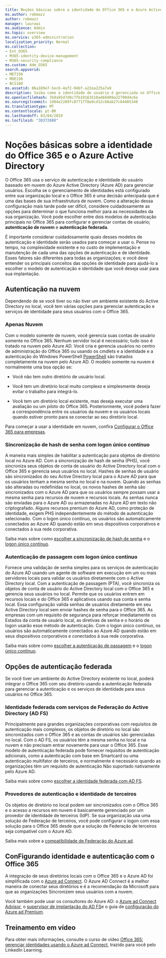 ```yaml
---
title: Noções básicas sobre a identidade do Office 365 e o Azure Active Directory
ms.author: robmazz
author: robmazz
manager: laurawi
ms.audience: Admin
ms.topic: overview
ms.service: o365-administration
localization_priority: Normal
ms.collection:
- Ent_O365
- M365-identity-device-management
- M365-security-compliance
ms.custom: Adm_O365
search.appverid:
- MET150
- MOE150
- BCS160
ms.assetid: 06a189e7-5ec6-4af2-94bf-a22ea225a7a9
description: Saiba como a identidade do usuário é gerenciada no Office 365.
ms.openlocfilehash: 7b9a95d7d9c7fb19163518ad68409a22790d4c6e
ms.sourcegitcommit: 1d84e2289fc87717f8a9cd12c68ab27c84405348
ms.translationtype: MT
ms.contentlocale: pt-BR
ms.lasthandoff: 03/04/2019
ms.locfileid: "30372888"
---
```

# <a name="understanding-office-365-identity-and-azure-active-directory"></a>Noções básicas sobre a identidade do Office 365 e o Azure Active Directory

O Office 365 usa o serviço de autenticação e identidade do usuário baseado em nuvem do Azure Active Directory (Azure AD) para gerenciar usuários. Escolha se o gerenciamento de identidades está configurado entre sua organização local e o Office 365 é uma decisão antecipada que é uma das bases de sua infraestrutura de nuvem. Como a alteração dessa configuração mais tarde pode ser difícil, considere cuidadosamente as opções para determinar o que funciona melhor para as necessidades da sua organização. Você pode escolher entre dois modelos de autenticação principais no Office 365 para configurar e gerenciar contas de usuário; **autenticação de nuvem** e **autenticação federada**.
  
É importante considerar cuidadosamente quais desses modelos de autenticação e identidade serão usados para começar a usar o. Pense no tempo, na complexidade existente e no custo de implementação e manutenção de cada uma das opções de autenticação e de identidade. Esses fatores são diferentes para todas as organizações; e você deve entender os principais conceitos das opções de identidade para ajudá-lo a escolher o modelo de autenticação e identidade que você deseja usar para sua implantação.
  
## <a name="cloud-authentication"></a>Autenticação na nuvem

Dependendo de se você tiver ou não tiver um ambiente existente do Active Directory no local, você tem várias opções para gerenciar autenticação e serviços de identidade para seus usuários com o Office 365.
  
### <a name="cloud-only"></a>Apenas Nuvem

Com o modelo somente de nuvem, você gerencia suas contas de usuário somente no Office 365. Nenhum servidor local é necessário; tudo isso é tratado na nuvem pelo Azure AD. Você cria e gerencia usuários no centro de administração do Office 365 ou usando os cmdlets e a identidade e a autenticação do Windows PowerShell [PowerShell](https://docs.microsoft.com/office365/enterprise/powershell/manage-office-365-with-office-365-powershell) são tratados completamente na nuvem pelo Azure AD. O modelo somente na nuvem é normalmente uma boa opção se: 
  
- Você não tem outro diretório de usuário local.
    
- Você tem um diretório local muito complexo e simplesmente deseja evitar o trabalho para integrá-lo.
    
- Você tem um diretório local existente, mas deseja executar uma avaliação ou um piloto do Office 365. Posteriormente, você poderá fazer a correspondência entre os usuários da nuvem e os usuários locais quando estiver pronto para se conectar ao seu diretório local.
    
Para começar a usar a identidade em nuvem, confira [Configurar o Office 365 para empresas](https://support.office.com/article/6a3a29a0-e616-4713-99d1-15eda62d04fa).
  
### <a name="password-hash-sync-with-seamless-single-sign-on"></a>Sincronização de hash de senha com logon único contínuo

A maneira mais simples de habilitar a autenticação para objetos de diretório local no Azure AD. Com a sincronização de hash de senha (PHS), você sincroniza seus objetos de conta de usuário do Active Directory local com o Office 365 e gerencia seus usuários no local. Hashes de senhas de usuário são sincronizados do seu Active Directory local para o Azure AD para que os usuários tenham a mesma senha no local e na nuvem. Quando as senhas são alteradas ou redefinidas no local, os novos hashes de senha são sincronizados com o Azure AD para que os usuários sempre possam usar a mesma senha para recursos de nuvem e recursos locais. As senhas nunca são enviadas para o Azure AD ou armazenadas no Azure AD em texto não criptografado. Alguns recursos premium do Azure AD, como proteção de identidade, exigem PHS independentemente do método de autenticação selecionado. Com o logon único contínuo, os usuários são automaticamente conectados ao Azure AD quando estão em seus dispositivos corporativos e conectados à sua rede corporativa.
  
Saiba mais sobre como [escolher a sincronização de hash de senha](https://docs.microsoft.com/azure/security/azure-ad-choose-authn) e o [logon único contínuo](https://docs.microsoft.com/azure/active-directory/connect/active-directory-aadconnect-sso).
  
### <a name="pass-through-authentication-with-seamless-single-sign-on"></a>Autenticação de passagem com logon único contínuo

Fornece uma validação de senha simples para os serviços de autenticação do Azure AD usando um agente de software em execução em um ou mais servidores locais para validar os usuários diretamente com o Active Directory local. Com a autenticação de passagem (PTA), você sincroniza os objetos de conta de usuário do Active Directory local com o Office 365 e gerencia seus usuários no local. Permite que os usuários entrem em recursos locais e do Office 365 e aplicativos usando sua conta e senha local. Essa configuração valida senhas de usuários diretamente em seu Active Directory local sem enviar hashes de senha para o Office 365. As empresas com um requisito de segurança para reforçar imediatamente os Estados da conta de usuário local, as diretivas de senha e o horário de logon usarão esse método de autenticação. Com o logon único contínuo, os usuários são automaticamente conectados ao Azure AD quando estão em seus dispositivos corporativos e conectados à sua rede corporativa.
  
Saiba mais sobre como [escolher a autenticação de passagem](https://docs.microsoft.com/azure/security/azure-ad-choose-authn) e o [logon único contínuo](https://docs.microsoft.com/azure/active-directory/connect/active-directory-aadconnect-sso).
  
## <a name="federated-authentication-options"></a>Opções de autenticação federada

Se você tiver um ambiente do Active Directory existente no local, poderá integrar o Office 365 com seu diretório usando a autenticação federada para gerenciar a autenticação e os serviços de identidade para seus usuários no Office 365.
  
### <a name="federated-identity-with-active-directory-federation-services-ad-fs"></a>Identidade federada com serviços de Federação do Active Directory (AD FS)

Principalmente para grandes organizações corporativas com requisitos de autenticação mais complexos, os objetos de diretório no local são sincronizados com o Office 365 e as contas de usuários são gerenciadas no local. Com o AD FS, os usuários têm a mesma senha no local e na nuvem e não precisam entrar novamente para usar o Office 365. Esse modelo de autenticação federada pode fornecer requisitos de autenticação adicionais, como a autenticação com base em Smartcard ou uma autenticação multifator de terceiros, e normalmente é necessário quando as organizações têm um requisito de autenticação Não suportado nativamente pelo Azure AD.
  
Saiba mais sobre como [escolher a identidade federada com AD FS](https://docs.microsoft.com/azure/security/azure-ad-choose-authn).
  
### <a name="third-party-authentication-and-identity-providers"></a>Provedores de autenticação e identidade de terceiros

Os objetos de diretório no local podem ser sincronizados com o Office 365 e o acesso a recursos em nuvem é basicamente gerenciado por um provedor de identidade de terceiros (IdP). Se sua organização usa uma solução de Federação de terceiros, você pode configurar o logon com essa solução para o Office 365 desde que a solução de Federação de terceiros seja compatível com o Azure AD.
  
Saiba mais sobre a [compatibilidade de Federação do Azure ad](https://docs.microsoft.com/azure/active-directory/connect/active-directory-aadconnect-federation-compatibility).
  
## <a name="configuring-identity-and-authentication-with-office-365"></a>ConFigurando identidade e autenticação com o Office 365

A integração de seus diretórios locais com o Office 365 e o Azure AD foi simplificada com o [Azure ad Connect](https://docs.microsoft.com/azure/active-directory/connect/active-directory-aadconnect). O Azure AD Connect é a melhor maneira de conectar seus diretórios e é a recomendação da Microsoft para que as organizações Sincronizem seus usuários com a nuvem.
  
Você também pode usar os consultores do Azure AD: o [Azure ad Connect Advisor](https://aka.ms/aadconnectpwsync), o [supervisor de implantação do AD FS](https://aka.ms/adfsguidance)e o guia de [configuração do Azure ad Premium](https://aka.ms/aadpguidance).
  
## <a name="video-training"></a>Treinamento em vídeo

Para obter mais informações, consulte o curso de vídeo [Office 365: gerenciar identidades usando o Azure ad Connect](https://support.office.com/article/90991a1d-c0ab-479a-b413-35c9706f6fed.aspx), trazido para você pelo LinkedIn Learning.
